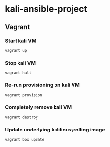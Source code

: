 # kali-ansible-project

## Vagrant

### Start kali VM

```
vagrant up
```

### Stop kali VM

```
vagrant halt
```

### Re-run provisioning on kali VM

```
vagrant provision
```

### Completely remove kali VM

```
vagrant destroy
```

### Update underlying kalilinux/rolling image

```
vagrant box update
```
